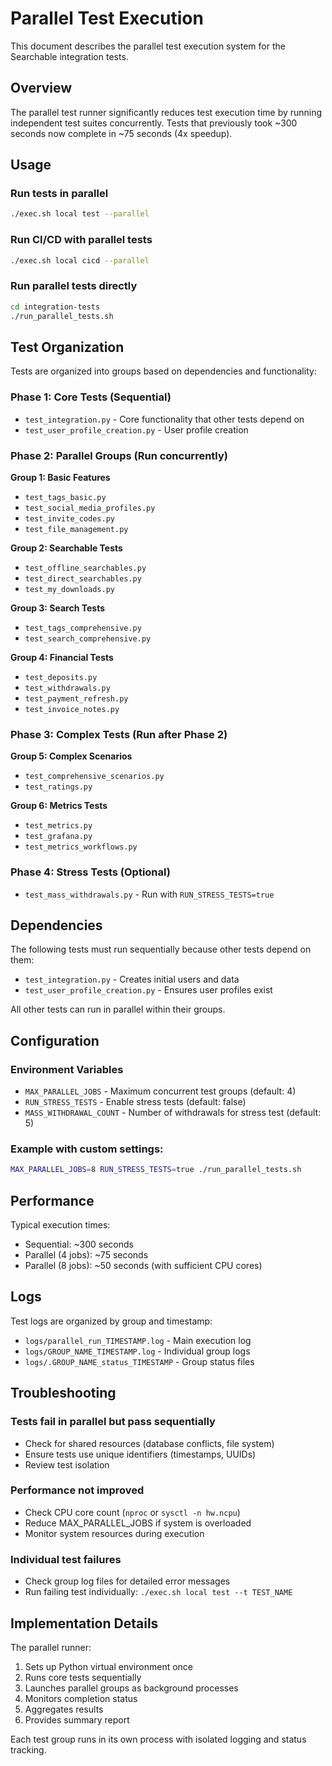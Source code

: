 # Parallel Test Execution

This document describes the parallel test execution system for the Searchable integration tests.

## Overview

The parallel test runner significantly reduces test execution time by running independent test suites concurrently. Tests that previously took ~300 seconds now complete in ~75 seconds (4x speedup).

## Usage

### Run tests in parallel
```bash
./exec.sh local test --parallel
```

### Run CI/CD with parallel tests
```bash
./exec.sh local cicd --parallel
```

### Run parallel tests directly
```bash
cd integration-tests
./run_parallel_tests.sh
```

## Test Organization

Tests are organized into groups based on dependencies and functionality:

### Phase 1: Core Tests (Sequential)
- `test_integration.py` - Core functionality that other tests depend on
- `test_user_profile_creation.py` - User profile creation

### Phase 2: Parallel Groups (Run concurrently)

**Group 1: Basic Features**
- `test_tags_basic.py`
- `test_social_media_profiles.py`
- `test_invite_codes.py`
- `test_file_management.py`

**Group 2: Searchable Tests**
- `test_offline_searchables.py`
- `test_direct_searchables.py`
- `test_my_downloads.py`

**Group 3: Search Tests**
- `test_tags_comprehensive.py`
- `test_search_comprehensive.py`

**Group 4: Financial Tests**
- `test_deposits.py`
- `test_withdrawals.py`
- `test_payment_refresh.py`
- `test_invoice_notes.py`

### Phase 3: Complex Tests (Run after Phase 2)

**Group 5: Complex Scenarios**
- `test_comprehensive_scenarios.py`
- `test_ratings.py`

**Group 6: Metrics Tests**
- `test_metrics.py`
- `test_grafana.py`
- `test_metrics_workflows.py`

### Phase 4: Stress Tests (Optional)
- `test_mass_withdrawals.py` - Run with `RUN_STRESS_TESTS=true`

## Dependencies

The following tests must run sequentially because other tests depend on them:
- `test_integration.py` - Creates initial users and data
- `test_user_profile_creation.py` - Ensures user profiles exist

All other tests can run in parallel within their groups.

## Configuration

### Environment Variables
- `MAX_PARALLEL_JOBS` - Maximum concurrent test groups (default: 4)
- `RUN_STRESS_TESTS` - Enable stress tests (default: false)
- `MASS_WITHDRAWAL_COUNT` - Number of withdrawals for stress test (default: 5)

### Example with custom settings:
```bash
MAX_PARALLEL_JOBS=8 RUN_STRESS_TESTS=true ./run_parallel_tests.sh
```

## Performance

Typical execution times:
- Sequential: ~300 seconds
- Parallel (4 jobs): ~75 seconds
- Parallel (8 jobs): ~50 seconds (with sufficient CPU cores)

## Logs

Test logs are organized by group and timestamp:
- `logs/parallel_run_TIMESTAMP.log` - Main execution log
- `logs/GROUP_NAME_TIMESTAMP.log` - Individual group logs
- `logs/.GROUP_NAME_status_TIMESTAMP` - Group status files

## Troubleshooting

### Tests fail in parallel but pass sequentially
- Check for shared resources (database conflicts, file system)
- Ensure tests use unique identifiers (timestamps, UUIDs)
- Review test isolation

### Performance not improved
- Check CPU core count (`nproc` or `sysctl -n hw.ncpu`)
- Reduce MAX_PARALLEL_JOBS if system is overloaded
- Monitor system resources during execution

### Individual test failures
- Check group log files for detailed error messages
- Run failing test individually: `./exec.sh local test --t TEST_NAME`

## Implementation Details

The parallel runner:
1. Sets up Python virtual environment once
2. Runs core tests sequentially
3. Launches parallel groups as background processes
4. Monitors completion status
5. Aggregates results
6. Provides summary report

Each test group runs in its own process with isolated logging and status tracking.